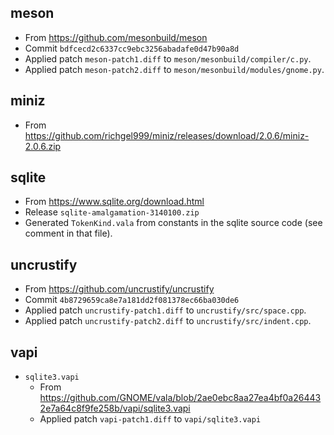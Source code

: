 ## meson
- From https://github.com/mesonbuild/meson
- Commit `bdfcecd2c6337cc9ebc3256abadafe0d47b90a8d`
- Applied patch `meson-patch1.diff` to `meson/mesonbuild/compiler/c.py`.
- Applied patch `meson-patch2.diff` to `meson/mesonbuild/modules/gnome.py`.

## miniz
- From https://github.com/richgel999/miniz/releases/download/2.0.6/miniz-2.0.6.zip

## sqlite
- From https://www.sqlite.org/download.html
- Release `sqlite-amalgamation-3140100.zip`
- Generated `TokenKind.vala` from constants in the sqlite source code (see comment in that file).

## uncrustify
- From https://github.com/uncrustify/uncrustify
- Commit `4b8729659ca8e7a181dd2f081378ec66ba030de6`
- Applied patch `uncrustify-patch1.diff` to `uncrustify/src/space.cpp`.
- Applied patch `uncrustify-patch2.diff` to `uncrustify/src/indent.cpp`.

## vapi
- `sqlite3.vapi`
    - From https://github.com/GNOME/vala/blob/2ae0ebc8aa27ea4bf0a264432e7a64c8f9fe258b/vapi/sqlite3.vapi
    - Applied patch `vapi-patch1.diff` to `vapi/sqlite3.vapi`
